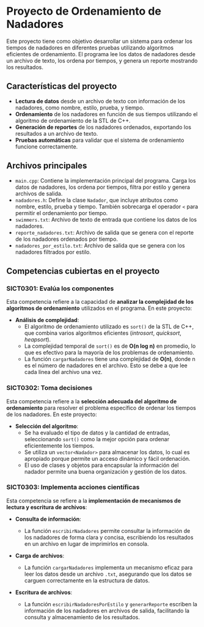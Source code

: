 # Proyecto de Ordenamiento de Nadadores

Este proyecto tiene como objetivo desarrollar un sistema para ordenar los tiempos de nadadores en diferentes pruebas utilizando algoritmos eficientes de ordenamiento. El programa lee los datos de nadadores desde un archivo de texto, los ordena por tiempos, y genera un reporte mostrando los resultados.

## Características del proyecto

- **Lectura de datos** desde un archivo de texto con información de los nadadores, como nombre, estilo, prueba, y tiempo.
- **Ordenamiento** de los nadadores en función de sus tiempos utilizando el algoritmo de ordenamiento de la STL de C++.
- **Generación de reportes** de los nadadores ordenados, exportando los resultados a un archivo de texto.
- **Pruebas automáticas** para validar que el sistema de ordenamiento funcione correctamente.

## Archivos principales

- `main.cpp`: Contiene la implementación principal del programa. Carga los datos de nadadores, los ordena por tiempos, filtra por estilo y genera archivos de salida.
- `nadadores.h`: Define la clase `Nadador`, que incluye atributos como nombre, estilo, prueba y tiempo. También sobrecarga el operador `<` para permitir el ordenamiento por tiempo.
- `swimmers.txt`: Archivo de texto de entrada que contiene los datos de los nadadores.
- `reporte_nadadores.txt`: Archivo de salida que se genera con el reporte de los nadadores ordenados por tiempo.
- `nadadores_por_estilo.txt`: Archivo de salida que se genera con los nadadores filtrados por estilo.


## Competencias cubiertas en el proyecto

### SICT0301: Evalúa los componentes
Esta competencia refiere a la capacidad de **analizar la complejidad de los algoritmos de ordenamiento** utilizados en el programa. En este proyecto:

- **Análisis de complejidad**:
  - El algoritmo de ordenamiento utilizado es `sort()` de la STL de C++, que combina varios algoritmos eficientes (*introsort*, *quicksort*, *heapsort*). 
  - La complejidad temporal de `sort()` es de **O(n log n)** en promedio, lo que es efectivo para la mayoría de los problemas de ordenamiento.
  - La función `cargarNadadores` tiene una complejidad de **O(n)**, donde n es el número de nadadores en el archivo. Esto se debe a que lee cada línea del archivo una vez.

### SICT0302: Toma decisiones
Esta competencia refiere a la **selección adecuada del algoritmo de ordenamiento** para resolver el problema específico de ordenar los tiempos de los nadadores. En este proyecto:

- **Selección del algoritmo**:
  - Se ha evaluado el tipo de datos y la cantidad de entradas, seleccionando `sort()` como la mejor opción para ordenar eficientemente los tiempos.
  - Se utiliza un `vector<Nadador>` para almacenar los datos, lo cual es apropiado porque permite un acceso dinámico y fácil ordenación.
  - El uso de clases y objetos para encapsular la información del nadador permite una buena organización y gestión de los datos.

### SICT0303: Implementa acciones científicas 
Esta competencia se refiere a la **implementación de mecanismos de lectura y escritura de archivos**:

- **Consulta de información**:
  - La función `escribirNadadores` permite consultar la información de los nadadores de forma clara y concisa, escribiendo los resultados en un archivo en lugar de imprimirlos en consola.

- **Carga de archivos**:
  - La función `cargarNadadores` implementa un mecanismo eficaz para leer los datos desde un archivo `.txt`, asegurando que los datos se carguen correctamente en la estructura de datos.
  
- **Escritura de archivos**:
  - La función `escribirNadadoresPorEstilo` y `generarReporte` escriben la información de los nadadores en archivos de salida, facilitando la consulta y almacenamiento de los resultados.
